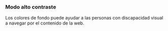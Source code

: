 ### Modo alto contraste

Los colores de fondo puede ayudar a las personas con discapacidad visual a navegar por el contenido de la web.


